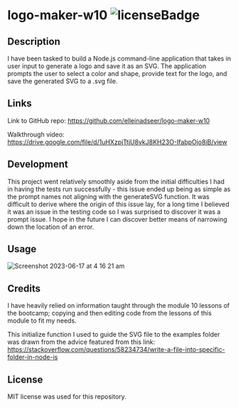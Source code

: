 # logo-maker-w10 ![licenseBadge](https://img.shields.io/badge/license-MIT-blue.svg)
## Description

I have been tasked to build a Node.js command-line application that takes in user input to generate a logo and save it as an SVG. The application prompts the user to select a color and shape, provide text for the logo, and save the generated SVG to a .svg file.

## Links

Link to GitHub repo: 
https://github.com/elleinadseer/logo-maker-w10

Walkthrough video:
https://drive.google.com/file/d/1uHXzpjTtjU8vkJ8KH23O-IfabpOjo8iB/view

## Development

This project went relatively smoothly aside from the initial difficulties I had in having the tests run successfully - this issue ended up being as simple as the prompt names not aligning with the generateSVG function. It was difficult to derive where the origin of this issue lay, for a long time I believed it was an issue in the testing code so I was surprised to discover it was a prompt issue. I hope in the future I can discover better means of narrowing down the location of an error. 

## Usage
![Screenshot 2023-06-17 at 4 16 21 am](https://github.com/elleinadseer/logo-maker-w10/assets/126515415/e9006d5e-b762-45ad-9326-486220ad7715)

## Credits

I have heavily relied on information taught through the module 10 lessons of the bootcamp; copying and then editing code from the lessons of this module to fit my needs. 

This initialize function I used to guide the SVG file to the examples folder was drawn from the advice featured from this link:
https://stackoverflow.com/questions/58234734/write-a-file-into-specific-folder-in-node-js

## License

MIT license was used for this repository. 
